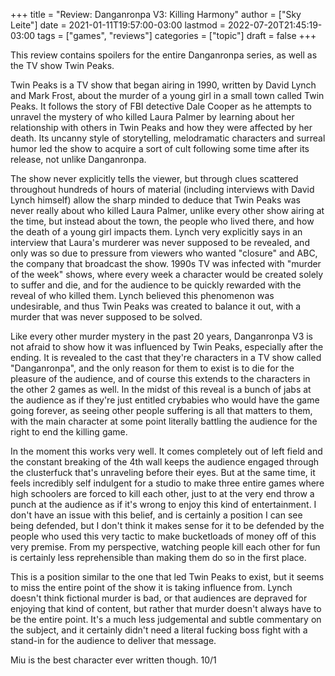 +++
title = "Review: Danganronpa V3: Killing Harmony"
author = ["Sky Leite"]
date = 2021-01-11T19:57:00-03:00
lastmod = 2022-07-20T21:45:19-03:00
tags = ["games", "reviews"]
categories = ["topic"]
draft = false
+++

This review contains spoilers for the entire Danganronpa series, as well as the TV show Twin Peaks.

Twin Peaks is a TV show that began airing in 1990, written by David Lynch and Mark Frost, about the murder of a young girl in a small town called Twin Peaks. It follows the story of FBI detective Dale Cooper as he attempts to unravel the mystery of who killed Laura Palmer by learning about her relationship with others in Twin Peaks and how they were affected by her death. Its uncanny style of storytelling, melodramatic characters and surreal humor led the show to acquire a sort of cult following some time after its release, not unlike Danganronpa.

The show never explicitly tells the viewer, but through clues scattered throughout hundreds of hours of material (including interviews with David Lynch himself) allow the sharp minded to deduce that Twin Peaks was never really about who killed Laura Palmer, unlike every other show airing at the time, but instead about the town, the people who lived there, and how the death of a young girl impacts them. Lynch very explicitly says in an interview that Laura's murderer was never supposed to be revealed, and only was so due to pressure from viewers who wanted "closure" and ABC, the company that broadcast the show. 1990s TV was infected with "murder of the week" shows, where every week a character would be created solely to suffer and die, and for the audience to be quickly rewarded with the reveal of who killed them. Lynch believed this phenomenon was undesirable, and thus Twin Peaks was created to balance it out, with a murder that was never supposed to be solved.

Like every other murder mystery in the past 20 years, Danganronpa V3 is not afraid to show how it was influenced by Twin Peaks, especially after the ending. It is revealed to the cast that they're characters in a TV show called "Danganronpa", and the only reason for them to exist is to die for the pleasure of the audience, and of course this extends to the characters in the other 2 games as well. In the midst of this reveal is a bunch of jabs at the audience as if they're just entitled crybabies who would have the game going forever, as seeing other people suffering is all that matters to them, with the main character at some point literally battling the audience for the right to end the killing game.

In the moment this works very well. It comes completely out of left field and the constant breaking of the 4th wall keeps the audience engaged through the clusterfuck that's unraveling before their eyes. But at the same time, it feels incredibly self indulgent for a studio to make three entire games where high schoolers are forced to kill each other, just to at the very end throw a punch at the audience as if it's wrong to enjoy this kind of entertainment. I don't have an issue with this belief, and is certainly a position I can see being defended, but I don't think it makes sense for it to be defended by the people who used this very tactic to make bucketloads of money off of this very premise. From my perspective, watching people kill each other for fun is certainly less reprehensible than making them do so in the first place.

This is a position similar to the one that led Twin Peaks to exist, but it seems to miss the entire point of the show it is taking influence from. Lynch doesn't think fictional murder is bad, or that audiences are depraved for enjoying that kind of content, but rather that murder doesn't always have to be the entire point. It's a much less judgemental and subtle commentary on the subject, and it certainly didn't need a literal fucking boss fight with a stand-in for the audience to deliver that message.

Miu is the best character ever written though. 10/1
